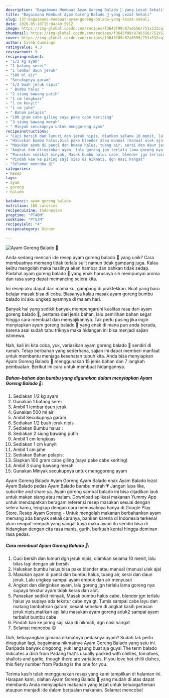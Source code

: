 ```yaml
---
description: "Bagaimana Membuat Ayam Goreng Balado 🍗 yang Lezat Sekali"
title: "Bagaimana Membuat Ayam Goreng Balado 🍗 yang Lezat Sekali"
slug: 137-bagaimana-membuat-ayam-goreng-balado-yang-lezat-sekali
date: 2020-05-18T15:04:40.591Z
image: https://img-global.cpcdn.com/recipes/f3643f89c87a6556/751x532cq70/ayam-goreng-balado-🍗-foto-resep-utama.jpg
thumbnail: https://img-global.cpcdn.com/recipes/f3643f89c87a6556/751x532cq70/ayam-goreng-balado-🍗-foto-resep-utama.jpg
cover: https://img-global.cpcdn.com/recipes/f3643f89c87a6556/751x532cq70/ayam-goreng-balado-🍗-foto-resep-utama.jpg
author: Caleb Cummings
ratingvalue: 4.3
reviewcount: 9
recipeingredient:
- "1/2 kg ayam"
- "1 batang serei"
- "1 lembar daun jeruk"
- "500 ml air"
- "Secukupnya garam"
- "1/2 buah jeruk nipis"
- " Bumbu halus "
- "2 siung bawang putih"
- "1 cm lengkuas"
- "1 cm kunyit"
- "1 cm jahe"
- " Bahan pelapis"
- "100 gram cabe giling saya pake cabe keriting"
- "3 siung bawang merah"
- " Minyak secukupnya untuk menggoreng ayam"
recipeinstructions:
- "Cuci bersih dan lumuri dgn jeruk nipis, diamkan selama 10 menit, lalu bilas lagi dengan air bersih"
- "Haluskan bumbu halus,bisa pake blender atau manual (manual ulek aja)"
- "Masukan ayam di panci dan bumbu halus, tuang air, serai dan daun jeruk. Lalu ungkep sampai ayam empuk dan air menyusut"
- "Angkat dan diinginkan ayam, lalu goreng jgn terlalu lama goreng nya supaya tekstur ayam tidak keras dan alot."
- "Panaskan sedikit minyak, Masak bumbu halus cabe, blender jgn terlalu halus ya supaya ada tekstur cabe nya gt. Tumis sampai cabe layu dan matang tambahkan garam, sesaat sebelum di angkat kasih perasan jeruk nipis,matikan api lalu masukan ayam goreng aduk2 sampai ayam terbalut bumbu cabe"
- "Pindah kan ke piring saji siap di nikmati, dgn nasi hangat"
- "Selamat mencoba 😊"
categories:
- Resep
tags:
- ayam
- goreng
- balado

katakunci: ayam goreng balado 
nutrition: 168 calories
recipecuisine: Indonesian
preptime: "PT40M"
cooktime: "PT53M"
recipeyield: "4"
recipecategory: Dinner

---
```



![Ayam Goreng Balado 🍗](https://img-global.cpcdn.com/recipes/f3643f89c87a6556/751x532cq70/ayam-goreng-balado-🍗-foto-resep-utama.jpg)

Anda sedang mencari ide resep ayam goreng balado 🍗 yang unik? Cara membuatnya memang tidak terlalu sulit namun tidak gampang juga. Kalau keliru mengolah maka hasilnya akan hambar dan bahkan tidak sedap. Padahal ayam goreng balado 🍗 yang enak harusnya sih mempunyai aroma dan rasa yang dapat memancing selera kita.

Ini resep aku dapat dari mama ku, gampang di praktekkan. Buat yang baru belajar masak bisa di coba. Biasanya kalau masak ayam goreng bumbu balado ini aku ungkep ayamnya di malam hari.

Banyak hal yang sedikit banyak mempengaruhi kualitas rasa dari ayam goreng balado 🍗, pertama dari jenis bahan, lalu pemilihan bahan segar hingga cara membuat dan menyajikannya. Tak perlu pusing jika ingin menyiapkan ayam goreng balado 🍗 yang enak di mana pun anda berada, karena asal sudah tahu triknya maka hidangan ini bisa menjadi sajian istimewa.


Nah, kali ini kita coba, yuk, variasikan ayam goreng balado 🍗 sendiri di rumah. Tetap berbahan yang sederhana, sajian ini dapat memberi manfaat untuk membantu menjaga kesehatan tubuh kita. Anda bisa menyiapkan Ayam Goreng Balado 🍗 menggunakan 15 jenis bahan dan 7 langkah pembuatan. Berikut ini cara untuk membuat hidangannya.

<!--inarticleads1-->

##### Bahan-bahan dan bumbu yang digunakan dalam menyiapkan Ayam Goreng Balado 🍗:

1. Sediakan 1/2 kg ayam
1. Gunakan 1 batang serei
1. Ambil 1 lembar daun jeruk
1. Gunakan 500 ml air
1. Ambil Secukupnya garam
1. Sediakan 1/2 buah jeruk nipis
1. Sediakan  Bumbu halus :
1. Sediakan 2 siung bawang putih
1. Ambil 1 cm lengkuas
1. Sediakan 1 cm kunyit
1. Ambil 1 cm jahe
1. Sediakan  Bahan pelapis:
1. Siapkan 100 gram cabe giling (saya pake cabe keriting)
1. Ambil 3 siung bawang merah
1. Gunakan  Minyak secukupnya untuk menggoreng ayam


Ayam Goreng Balado Ayam Goreng Ayam Balado enak Ayam Balado lezat Ayam Balado pedas Ayam Balado bumbu merah 💗 Jangan lupa like, subcribe and share ya. Ayam goreng sambal balado ini bisa dijadikan lauk untuk makan siang atau malam. Download aplikasi makanan Yummy App untuk mendapatkan beragam referensi resep masakan sesuai dengan selera kamu, lengkap dengan cara memasaknya hanya di Google Play Store. Resep Ayam Goreng - Untuk mengolah makanan berbahankan ayam memang ada banyak sekali caranya, bahkan karena di Indonesia terkenal akan rempat-rempah yang sangat kaya maka ayam itu sendiri bisa di hidangkan dengan cita rasa manis, gurih, berkuah kental hingga dominan rasa pedas. 

<!--inarticleads2-->

##### Cara membuat Ayam Goreng Balado 🍗:

1. Cuci bersih dan lumuri dgn jeruk nipis, diamkan selama 10 menit, lalu bilas lagi dengan air bersih
1. Haluskan bumbu halus,bisa pake blender atau manual (manual ulek aja)
1. Masukan ayam di panci dan bumbu halus, tuang air, serai dan daun jeruk. Lalu ungkep sampai ayam empuk dan air menyusut
1. Angkat dan diinginkan ayam, lalu goreng jgn terlalu lama goreng nya supaya tekstur ayam tidak keras dan alot.
1. Panaskan sedikit minyak, Masak bumbu halus cabe, blender jgn terlalu halus ya supaya ada tekstur cabe nya gt. Tumis sampai cabe layu dan matang tambahkan garam, sesaat sebelum di angkat kasih perasan jeruk nipis,matikan api lalu masukan ayam goreng aduk2 sampai ayam terbalut bumbu cabe
1. Pindah kan ke piring saji siap di nikmati, dgn nasi hangat
1. Selamat mencoba 😊


Duh, kebayangkan gimana nikmatnya pedasnya ayam? Sudah tak perlu diragukan lagi, bagaimana nikmatnya Ayam Goreng Balado yang satu ini. Daripada banyak cingcong, yuk langsung buat aja guys! The term balado indicates a dish from Padang that&#39;s usually packed with chillies, tomatoes, shallots and garlic, though there are variations. If you love hot chilli dishes, this fiery number from Padang is the one for you. 

Terima kasih telah menggunakan resep yang kami tampilkan di halaman ini. Harapan kami, olahan Ayam Goreng Balado 🍗 yang mudah di atas dapat membantu Anda menyiapkan makanan yang lezat untuk keluarga/teman ataupun menjadi ide dalam berjualan makanan. Selamat mencoba!
